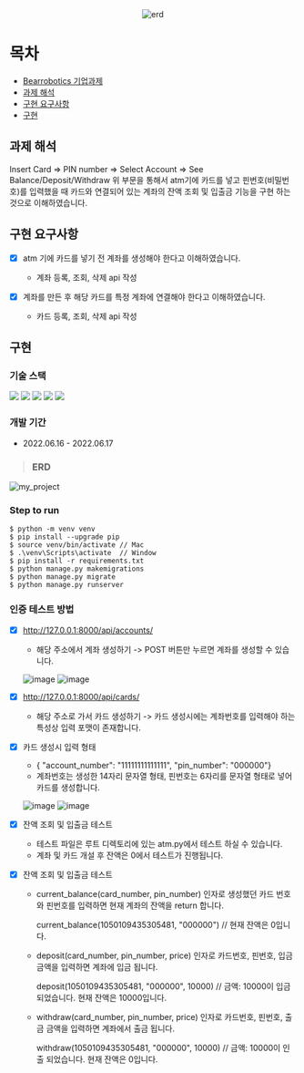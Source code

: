 <div align="center"><img src="https://image.rocketpunch.com/company/79452/beeorobotigseukoria_logo_1591678224.png?s=400x400&t=inside" alt="erd"/></div>

# 목차

- [Bearrobotics 기업과제](#Bearrobotics_기업과제)
- [과제 해석](#과제-해석)
- [구현 요구사항](#구현-요구사항)
- [구현](#구현)


## 과제 해석
Insert Card => PIN number => Select Account => See Balance/Deposit/Withdraw
위 부문을 통해서 atm기에 카드를 넣고 핀번호(비밀번호)를 입력했을 때 카드와 연결되어 있는 계좌의 잔액 조회 및 입출금 기능을 구현 하는 것으로 이해하였습니다.


## 구현 요구사항
- [x] atm 기에 카드를 넣기 전 계좌를 생성해야 한다고 이해하였습니다.
    - 계좌 등록, 조회, 삭제 api 작성


- [x] 계좌를 만든 후 해당 카드를 특정 계좌에 연결해야 한다고 이해하였습니다.
    - 카드 등록, 조회, 삭제 api 작성

## 구현

### 기술 스택
<img src="https://img.shields.io/badge/Python-3776AB?style=flat-square&logo=Python&logoColor=white"/> <img src="https://img.shields.io/badge/Django-092E20?style=flat-square&logo=Django&logoColor=white"/> <img src="https://img.shields.io/badge/SQLite-003B57?style=flat-square&logo=SQLite&logoColor=white"/> <img src="https://img.shields.io/badge/PyCharm-000000?style=flat-square&logo=PyCharm&logoColor=white"/> <img src="https://img.shields.io/badge/VSCode-007ACC?style=flat-square&logo=Visual Studio Code&logoColor=white"/>

### 개발 기간
- 2022.06.16 - 2022.06.17

> ### ERD
![my_project](https://user-images.githubusercontent.com/67543838/174279374-c3886f4c-2fa6-48d1-ad6f-aac404f29450.png)


### Step to run
```
$ python -m venv venv
$ pip install --upgrade pip
$ source venv/bin/activate // Mac
$ .\venv\Scripts\activate  // Window
$ pip install -r requirements.txt
$ python manage.py makemigrations
$ python manage.py migrate
$ python manage.py runserver
```


### 인증 테스트 방법
- [x] http://127.0.0.1:8000/api/accounts/ 
  - 해당 주소에서 계좌 생성하기 -> POST 버튼만 누르면 계좌를 생성할 수 있습니다.
 
  ![image](https://user-images.githubusercontent.com/67543838/174281897-b4dd07db-c908-49ca-b649-410ca117d895.png)
  ![image](https://user-images.githubusercontent.com/67543838/174294348-a21f702a-4671-4010-88f0-b079dccba116.png)


- [x] http://127.0.0.1:8000/api/cards/
  - 해당 주소로 가서 카드 생성하기 -> 카드 생성시에는 계좌번호를 입력해야 하는 특성상 입력 포맷이 존재합니다.
- [x] 카드 생성시 입력 형태 
  - { "account_number": "11111111111111", "pin_number": "000000"}
  - 계좌번호는 생성한 14자리 문자열 형태, 핀번호는 6자리를 문자열 형태로 넣어 카드를 생성합니다.
  
  ![image](https://user-images.githubusercontent.com/67543838/174294905-4c56f2a6-ec59-4d86-8877-65ed2eccf8f0.png)
  ![image](https://user-images.githubusercontent.com/67543838/174295000-52fa31c1-3c58-4874-9a0a-609c92c46426.png)


- [x] 잔액 조회 및 입출금 테스트
  - 테스트 파일은 루트 디렉토리에 있는 atm.py에서 테스트 하실 수 있습니다. 
  - 계좌 및 카드 개설 후 잔액은 0에서 테스트가 진행됩니다. 
- [x] 잔액 조회 및 입출금 테스트
  - current_balance(card_number, pin_number)
    인자로 생성했던 카드 번호와 핀번호를 입력하면 현재 계좌의 잔액을 return 합니다.
    
    current_balance(1050109435305481, "000000") // 현재 잔액은 0입니다.
    
  - deposit(card_number, pin_number, price)
    인자로 카드번호, 핀번호, 입금금액을 입력하면 계좌에 입금 됩니다.
    
    deposit(1050109435305481, "000000", 10000) // 금액: 10000이 입금되었습니다. 현재 잔액은 10000입니다.
    
  - withdraw(card_number, pin_number, price)
    인자로 카드번호, 핀번호, 출금 금액을 입력하면 계좌에서 출금 됩니다.
    
    withdraw(1050109435305481, "000000", 10000) // 금액: 10000이 인출 되었습니다. 현재 잔액은 0입니다.
    
    
    
